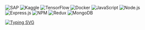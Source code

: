 ![SAP](https://img.shields.io/badge/SAP-%2300BFFF.svg?style=plastic&logo=sap&logoColor=white)
![Kaggle](https://img.shields.io/badge/Kaggle-20BEFF?style=plastic&logo=Kaggle&logoColor=white)
![TensorFlow](https://img.shields.io/badge/TensorFlow-FF6F00?style=plastic&logo=tensorflow&logoColor=white)
![Docker](https://img.shields.io/badge/Docker-2496ED?style=plastic&logo=docker&logoColor=white)
![JavaScript](https://img.shields.io/badge/JavaScript-F7DF1E?style=plastic&logo=javascript&logoColor=black)
![Node.js](https://img.shields.io/badge/Node.js-43853D?style=plastic&logo=node.js&logoColor=white)
![Express.js](https://img.shields.io/badge/express.js-%23404d59.svg?style=plastic&logo=express&logoColor=%2361DAFB)
![NPM](https://img.shields.io/badge/NPM-%23000000.svg?style=plastic&logo=npm&logoColor=white)
![Redux](https://img.shields.io/badge/Redux-764ABC?style=plastic&logo=redux&logoColor=white)
![MongoDB](https://img.shields.io/badge/MongoDB-4EA94B?style=plastic&logo=mongodb&logoColor=white)

  
   <a href="https://git.io/typing-svg">
     <img src="https://readme-typing-svg.herokuapp.com/?lines=wwwroot+hello+world!;hello+there;&center=true&font=Fira+Code&size=22&color=00C1D4&width=600&height=50" alt="Typing SVG" />
   </a>
